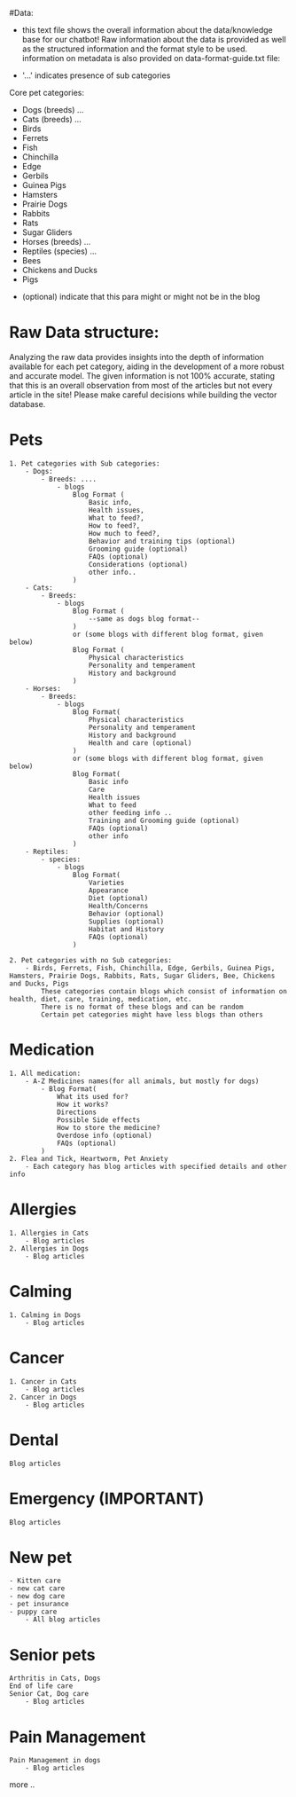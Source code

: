 #Data: 
- this text file shows the overall information about the data/knowledge base for our chatbot! Raw information about the data is provided as well as the structured information and the format style to be used. information on metadata is also provided on data-format-guide.txt file: 

* '...' indicates presence of sub categories

Core pet categories:
- Dogs (breeds) ...
- Cats (breeds) ...
- Birds
- Ferrets
- Fish
- Chinchilla
- Edge
- Gerbils
- Guinea Pigs
- Hamsters
- Prairie Dogs
- Rabbits
- Rats
- Sugar Gliders
- Horses (breeds) ... 
- Reptiles (species) ... 
- Bees
- Chickens and Ducks
- Pigs


* (optional) indicate that this para might or might not be in the blog

# Raw Data structure: 
Analyzing the raw data provides insights into the depth of information available for each pet category, aiding in the development of a more robust and accurate model.
The given information is not 100% accurate, stating that this is an overall observation from most of the articles but not every article in the site!
Please make careful decisions while building the vector database.


# Pets
    1. Pet categories with Sub categories:
        - Dogs: 
            - Breeds: ....
                - blogs
                    Blog Format (
                        Basic info,
                        Health issues, 
                        What to feed?,
                        How to feed?, 
                        How much to feed?,
                        Behavior and training tips (optional)
                        Grooming guide (optional)
                        FAQs (optional)
                        Considerations (optional)
                        other info..
                    )
        - Cats: 
            - Breeds:
                - blogs
                    Blog Format (
                        --same as dogs blog format--
                    )
                    or (some blogs with different blog format, given below)
                    Blog Format (
                        Physical characteristics
                        Personality and temperament 
                        History and background
                    )
        - Horses: 
            - Breeds:
                - blogs
                    Blog Format(
                        Physical characteristics
                        Personality and temperament 
                        History and background
                        Health and care (optional)
                    )
                    or (some blogs with different blog format, given below)
                    Blog Format(
                        Basic info
                        Care 
                        Health issues 
                        What to feed 
                        other feeding info .. 
                        Training and Grooming guide (optional)
                        FAQs (optional)
                        other info
                    )
        - Reptiles: 
            - species:
                - blogs 
                    Blog Format(
                        Varieties 
                        Appearance
                        Diet (optional)
                        Health/Concerns
                        Behavior (optional)
                        Supplies (optional)
                        Habitat and History 
                        FAQs (optional)
                    )

    2. Pet categories with no Sub categories:
        - Birds, Ferrets, Fish, Chinchilla, Edge, Gerbils, Guinea Pigs, Hamsters, Prairie Dogs, Rabbits, Rats, Sugar Gliders, Bee, Chickens and Ducks, Pigs
            These categories contain blogs which consist of information on health, diet, care, training, medication, etc. 
            There is no format of these blogs and can be random 
            Certain pet categories might have less blogs than others 


# Medication   
    1. All medication: 
        - A-Z Medicines names(for all animals, but mostly for dogs)
            - Blog Format(
                What its used for?
                How it works?
                Directions
                Possible Side effects 
                How to store the medicine?
                Overdose info (optional)
                FAQs (optional)
            )
    2. Flea and Tick, Heartworm, Pet Anxiety
        - Each category has blog articles with specified details and other info


# Allergies
    1. Allergies in Cats 
        - Blog articles 
    2. Allergies in Dogs
        - Blog articles 


# Calming 
    1. Calming in Dogs
        - Blog articles 
    

# Cancer
    1. Cancer in Cats 
        - Blog articles 
    2. Cancer in Dogs 
        - Blog articles 


# Dental
    Blog articles 


# Emergency (IMPORTANT)
    Blog articles


# New pet 
    - Kitten care 
    - new cat care 
    - new dog care 
    - pet insurance 
    - puppy care
        - All blog articles

# Senior pets 
    Arthritis in Cats, Dogs
    End of life care
    Senior Cat, Dog care 
        - Blog articles 


# Pain Management 
    Pain Management in dogs
        - Blog articles


more ..
